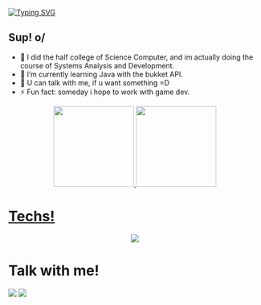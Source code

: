 <a href="https://git.io/typing-svg"><img src="https://readme-typing-svg.demolab.com?font=Fira+Code&weight=900&duration=1000&pause=500&color=AF4DF7&width=435&lines=Welcome+%3DD;i'm+Douglas;Back-End+developer+%3A)" alt="Typing SVG" /></a>
## Sup! o/
- 🔭 I did the half college of Science Computer, and im actually doing the course of Systems Analysis and Development.
- 🌱 I’m currently learning Java with the bukket API.
- 💬 U can talk with me, if u want something =D
- ⚡ Fun fact: someday i hope to work with game dev.<br>

</p>
<div align="center">
  <a href="https://github.com/Dougsan65">
  <img height="160em" src="https://github-readme-stats.vercel.app/api?username=Dougsan65&show_icons=true&theme=aura&include_all_commits=true&count_private=true"/>
  <img height="160em" src="https://github-readme-stats.vercel.app/api/top-langs/?username=Dougsan65&layout=compact&langs_count=7&theme=aura"/>
</div>


# Techs!
  
<p align="center">
  <a href="https://skillicons.dev">
    <img src="https://skillicons.dev/icons?i=js,html,css,java,python,lua,kotlin" />
  </a>
</p>
  
  # Talk with me!
  
<div>  
  <a href="mailto:douglasclaudino543@gmail.com" title="Gmail"><img src="https://img.shields.io/badge/Gmail-D14836?style=for-the-badge&logo=gmail&logoColor=white" target="_blank"></a>
  <a href="https://www.linkedin.com/in/douglasnobre655/" target="_blank" rel="external" title="Linkedin"><img src="https://img.shields.io/badge/-LinkedIn-%230077B5?style=for-the-badge&logo=linkedin&logoColor=white" target="_blank"></a>
  </div>
